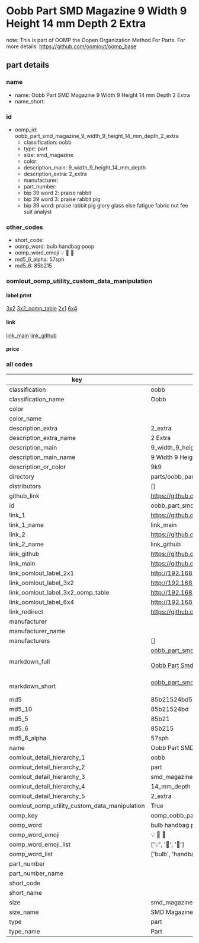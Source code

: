 # Oobb Part SMD Magazine 9 Width 9 Height 14 mm Depth 2 Extra  

note: This is part of OOMP the Oopen Organization Method For Parts. For more details: https://github.com/oomlout/oomp_base

##  part details
  







### name
* name: Oobb Part SMD Magazine 9 Width 9 Height 14 mm Depth 2 Extra
* name_short: 
### id
* oomp_id: oobb_part_smd_magazine_9_width_9_height_14_mm_depth_2_extra
  * classification: oobb
  * type: part
  * size: smd_magazine
  * color: 
  * description_main: 9_width_9_height_14_mm_depth
  * description_extra: 2_extra
  * manufacturer: 
  * part_number: 
  * bip 39 word 2: praise rabbit
  * bip 39 word 3: praise rabbit pig
  * bip 39 word: praise rabbit pig glory glass else fatigue fabric nut fee suit analyst

### other_codes
* short_code: 
* oomp_word: bulb handbag poop
* oomp_word_emoji :bulb: :handbag: :poop:
* md5_6_alpha: 57sph
* md5_6: 85b215






### oomlout_oomp_utility_custom_data_manipulation
#### label print
[3x2](http://192.168.1.245:1112/?label=oomp%2057sph)
[3x2_oomp_table](http://192.168.1.108:1112/?label=oomp%2057sph)
[2x1](http://192.168.1.242:1112/?label=oomp%2057sph)
[6x4](http://192.168.1.55:1112/?label=oomp%2057sph)    

#### link

[link_main](https://github.com/oomlout/oomlout_oomp_version_1_messy/tree/main/parts/oobb_part_smd_magazine_9_width_9_height_14_mm_depth_2_extra) [link_github](https://github.com/oomlout/oomlout_oomp_version_1_messy/tree/main/parts/oobb_part_smd_magazine_9_width_9_height_14_mm_depth_2_extra)                             

#### price







### all codes 
| key | value |  
| --- | --- |  
| classification | oobb |  
| classification_name | Oobb |  
| color |  |  
| color_name |  |  
| description_extra | 2_extra |  
| description_extra_name | 2 Extra |  
| description_main | 9_width_9_height_14_mm_depth |  
| description_main_name | 9 Width 9 Height 14 mm Depth |  
| description_or_color | 9k9 |  
| directory | parts/oobb_part_smd_magazine_9_width_9_height_14_mm_depth_2_extra |  
| distributors | [] |  
| github_link | https://github.com/oomlout/oomlout_oomp_part_src/tree/main/parts/oobb_part_smd_magazine_9_width_9_height_14_mm_depth_2_extra |  
| id | oobb_part_smd_magazine_9_width_9_height_14_mm_depth_2_extra |  
| link_1 | https://github.com/oomlout/oomlout_oomp_version_1_messy/tree/main/parts/oobb_part_smd_magazine_9_width_9_height_14_mm_depth_2_extra |  
| link_1_name | link_main |  
| link_2 | https://github.com/oomlout/oomlout_oomp_version_1_messy/tree/main/parts/oobb_part_smd_magazine_9_width_9_height_14_mm_depth_2_extra |  
| link_2_name | link_github |  
| link_github | https://github.com/oomlout/oomlout_oomp_version_1_messy/tree/main/parts/oobb_part_smd_magazine_9_width_9_height_14_mm_depth_2_extra |  
| link_main | https://github.com/oomlout/oomlout_oomp_version_1_messy/tree/main/parts/oobb_part_smd_magazine_9_width_9_height_14_mm_depth_2_extra |  
| link_oomlout_label_2x1 | http://192.168.1.242:1112/?label=oomp%2057sph |  
| link_oomlout_label_3x2 | http://192.168.1.245:1112/?label=oomp%2057sph |  
| link_oomlout_label_3x2_oomp_table | http://192.168.1.108:1112/?label=oomp%2057sph |  
| link_oomlout_label_6x4 | http://192.168.1.55:1112/?label=oomp%2057sph |  
| link_redirect | https://github.com/oomlout/oomlout_oomp_version_1_messy/tree/main/parts/oobb_part_smd_magazine_9_width_9_height_14_mm_depth_2_extra |  
| manufacturer |  |  
| manufacturer_name |  |  
| manufacturers | [] |  
| markdown_full | [oobb_part_smd_magazine_9_width_9_height_14_mm_depth_2_extra](none)<br>[](none)<br>[Oobb Part Smd Magazine 9 Width 9 Height 14 Mm Depth 2 Extra](none)<br><br> |  
| markdown_short | [oobb_part_smd_magazine_9_width_9_height_14_mm_depth_2_extra](none)<br><br> |  
| md5 | 85b21524bd516a7920b17639492c0d4c |  
| md5_10 | 85b21524bd |  
| md5_5 | 85b21 |  
| md5_6 | 85b215 |  
| md5_6_alpha | 57sph |  
| name | Oobb Part SMD Magazine 9 Width 9 Height 14 mm Depth 2 Extra |  
| oomlout_detail_hierarchy_1 | oobb |  
| oomlout_detail_hierarchy_2 | part |  
| oomlout_detail_hierarchy_3 | smd_magazine |  
| oomlout_detail_hierarchy_4 | 14_mm_depth |  
| oomlout_detail_hierarchy_5 | 2_extra |  
| oomlout_oomp_utility_custom_data_manipulation | True |  
| oomp_key | oomp_oobb_part_smd_magazine_9_width_9_height_14_mm_depth_2_extra |  
| oomp_word | bulb handbag poop |  
| oomp_word_emoji | :bulb: :handbag: :poop: |  
| oomp_word_emoji_list | [':bulb:', ':handbag:', ':poop:'] |  
| oomp_word_list | ['bulb', 'handbag', 'poop'] |  
| part_number |  |  
| part_number_name |  |  
| short_code |  |  
| short_name |  |  
| size | smd_magazine |  
| size_name | SMD Magazine |  
| type | part |  
| type_name | Part |  

